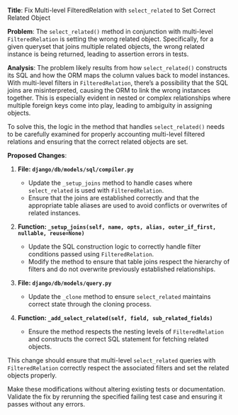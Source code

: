 **Title**: Fix Multi-level FilteredRelation with `select_related` to Set Correct Related Object

**Problem**: 
The `select_related()` method in conjunction with multi-level `FilteredRelation` is setting the wrong related object. Specifically, for a given queryset that joins multiple related objects, the wrong related instance is being returned, leading to assertion errors in tests.

**Analysis**: 
The problem likely results from how `select_related()` constructs its SQL and how the ORM maps the column values back to model instances. With multi-level filters in `FilteredRelation`, there’s a possibility that the SQL joins are misinterpreted, causing the ORM to link the wrong instances together. This is especially evident in nested or complex relationships where multiple foreign keys come into play, leading to ambiguity in assigning objects.

To solve this, the logic in the method that handles `select_related()` needs to be carefully examined for properly accounting multi-level filtered relations and ensuring that the correct related objects are set.

**Proposed Changes**:

1. **File: `django/db/models/sql/compiler.py`**
    - Update the `_setup_joins` method to handle cases where `select_related` is used with `FilteredRelation`. 
    - Ensure that the joins are established correctly and that the appropriate table aliases are used to avoid conflicts or overwrites of related instances.

2. **Function: `_setup_joins(self, name, opts, alias, outer_if_first, nullable, reuse=None)`**
    - Update the SQL construction logic to correctly handle filter conditions passed using `FilteredRelation`.
    - Modify the method to ensure that table joins respect the hierarchy of filters and do not overwrite previously established relationships.

3. **File: `django/db/models/query.py`**
    - Update the `_clone` method to ensure `select_related` maintains correct state through the cloning process.

4. **Function: `_add_select_related(self, field, sub_related_fields)`**
    - Ensure the method respects the nesting levels of `FilteredRelation` and constructs the correct SQL statement for fetching related objects.

This change should ensure that multi-level `select_related` queries with `FilteredRelation` correctly respect the associated filters and set the related objects properly.

Make these modifications without altering existing tests or documentation. Validate the fix by rerunning the specified failing test case and ensuring it passes without any errors.